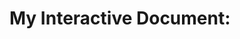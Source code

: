 # My Interactive Document:

```cs --source-file ./myApp/Program.cs --project ./myApp/myApp.csproj
```